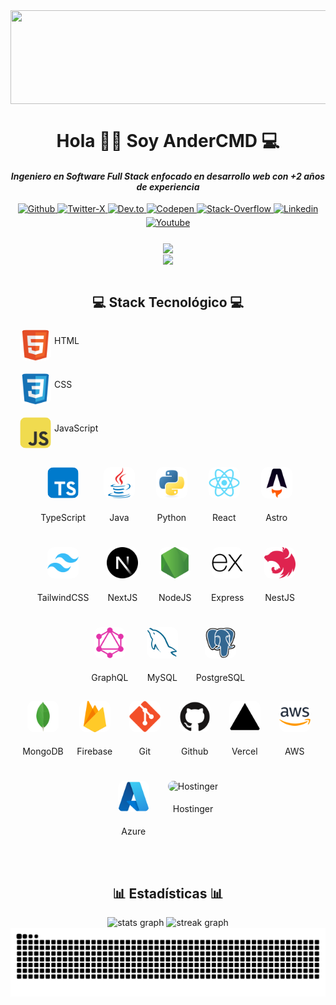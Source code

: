 <div align="center">
<img src="https://img.itch.zone/aW1hZ2UvMTY1MjM4MC85NzIxODE4LmdpZg==/original/iLZyQY.gif" align="center" height="150" width="600" />
</div>  
  

# <div align="center">Hola 👋🏻 Soy AnderCMD 💻</div>  
  

#### *<div align="center">Ingeniero en Software Full Stack enfocado en desarrollo web con +2 años de experiencia</div>*  
  

<div align="center">
  <a href="https://github.com/AnderCMD" target="_blank">
  <img src=https://img.shields.io/badge/github-%2324292e.svg?&style=for-the-badge&logo=github&logoColor=white alt=Github style="margin-bottom: 5px;" />
  </a>
  <a href="https://twitter.com/AnderCMDs" target="_blank">
  <img src=https://img.shields.io/badge/twitter-%2300acee.svg?&style=for-the-badge&logo=twitter&logoColor=white alt=Twitter-X style="margin-bottom: 5px;" />
  </a>
  <a href="https://dev.to/andercmd" target="_blank">
  <img src=https://img.shields.io/badge/dev.to-%2308090A.svg?&style=for-the-badge&logo=dev.to&logoColor=white alt=Dev.to style="margin-bottom: 5px;" />
  </a>
  <a href="https://codepen.com/AnderCMD" target="_blank">
  <img src=https://img.shields.io/badge/codepen-%23131417.svg?&style=for-the-badge&logo=codepen&logoColor=white alt=Codepen style="margin-bottom: 5px;" />
  </a>
  <a href="https://stackoverflow.com/users/21162451/andercmd" target="_blank">
  <img src=https://img.shields.io/badge/stackoverflow-%23F28032.svg?&style=for-the-badge&logo=stackoverflow&logoColor=white alt=Stack-Overflow style="margin-bottom: 5px;" />
  </a>
  <a href="https://linkedin.com/in/andercmd" target="_blank">
  <img src=https://img.shields.io/badge/linkedin-%231E77B5.svg?&style=for-the-badge&logo=linkedin&logoColor=white alt=Linkedin style="margin-bottom: 5px;" />
  </a>
  <a href="https://www.youtube.com/@AnderCMD" target="_blank">
  <img src=https://img.shields.io/badge/youtube-%23EE4831.svg?&style=for-the-badge&logo=youtube&logoColor=white alt=Youtube style="margin-bottom: 5px;" />
  </a>  
</div>  
  

<br/>  

<div align="center">
<img src="https://komarev.com/ghpvc/?username=AnderCMD&&style=flat-square" align="center" />
</div>  
  

<div align="center">
            <a href="https://www.buymeacoffee.com/AnderCMD" target="_blank" style="display: inline-block;">
                <img
                    src="https://img.shields.io/badge/Donate-Buy%20Me%20A%20Coffee-orange.svg?style=flat-square&logo=buymeacoffee" 
                    align="center"
                />
            </a></div>  

<br/>  


## <div align="center">💻 Stack Tecnológico 💻</div>  

<div align="center">
  <div style="display: flex; text-align: center; margin: 10px;">
    <img style="margin: 5px; border-radius: 10px;" src="https://raw.githubusercontent.com/devicons/devicon/master/icons/html5/html5-original.svg" alt="HTML" height="50" />
    <p>HTML</p>
  </div>
  <div style="display: flex; text-align: center; margin: 10px;">
    <img style="margin: 5px; border-radius: 10px;" src="https://raw.githubusercontent.com/devicons/devicon/master/icons/css3/css3-original.svg" alt="CSS" height="50" />
    <p>CSS</p>
  </div>
  <div style="display: flex; text-align: center; margin: 10px;">
    <img style="margin: 5px; border-radius: 10px;" src="https://raw.githubusercontent.com/devicons/devicon/master/icons/javascript/javascript-original.svg" alt="JavaScript" height="50" />
    <p>JavaScript</p>
  </div>
  <div style="display: inline-block; text-align: center; margin: 10px;">
    <img style="margin: 5px; border-radius: 10px;" src="https://raw.githubusercontent.com/devicons/devicon/master/icons/typescript/typescript-original.svg" alt="TypeScript" height="50" />
    <p>TypeScript</p>
  </div>
  <div style="display: inline-block; text-align: center; margin: 10px;">
    <img style="margin: 5px; border-radius: 10px;" src="https://raw.githubusercontent.com/devicons/devicon/master/icons/java/java-original.svg" alt="Java" height="50" />
    <p>Java</p>
  </div>
  <div style="display: inline-block; text-align: center; margin: 10px;">
    <img style="margin: 5px; border-radius: 10px;" src="https://raw.githubusercontent.com/devicons/devicon/master/icons/python/python-original.svg" alt="Python" height="50" />
    <p>Python</p>
  </div>
  <div style="display: inline-block; text-align: center; margin: 10px;">
    <img style="margin: 5px; border-radius: 10px;" src="https://raw.githubusercontent.com/devicons/devicon/master/icons/react/react-original.svg" alt="React" height="50" />
    <p>React</p>
  </div>
  <div style="display: inline-block; text-align: center; margin: 10px;">
    <img style="margin: 5px; border-radius: 10px;" src="https://raw.githubusercontent.com/devicons/devicon/master/icons/astro/astro-original.svg" alt="Astro" height="50" />
    <p>Astro</p>
  </div>
  <div style="display: inline-block; text-align: center; margin: 10px;">
    <img style="margin: 5px; border-radius: 10px;" src="https://raw.githubusercontent.com/devicons/devicon/master/icons/tailwindcss/tailwindcss-original.svg" alt="TailwindCSS" height="50" />
    <p>TailwindCSS</p>
  </div>
  <div style="display: inline-block; text-align: center; margin: 10px;">
    <img style="margin: 5px; border-radius: 10px;" src="https://raw.githubusercontent.com/devicons/devicon/master/icons/nextjs/nextjs-original.svg" alt="NextJS" height="50" />
    <p>NextJS</p>
  </div>
  <div style="display: inline-block; text-align: center; margin: 10px;">
    <img style="margin: 5px; border-radius: 10px;" src="https://raw.githubusercontent.com/devicons/devicon/master/icons/nodejs/nodejs-original.svg" alt="NodeJS" height="50" />
    <p>NodeJS</p>
  </div>
  <div style="display: inline-block; text-align: center; margin: 10px;">
    <img style="margin: 5px; border-radius: 10px;" src="https://raw.githubusercontent.com/devicons/devicon/master/icons/express/express-original.svg" alt="Express" height="50" />
    <p>Express</p>
  </div>
  <div style="display: inline-block; text-align: center; margin: 10px;">
    <img style="margin: 5px; border-radius: 10px;" src="https://raw.githubusercontent.com/devicons/devicon/master/icons/nestjs/nestjs-original.svg" alt="NestJS" height="50" />
    <p>NestJS</p>
  </div>
  <div style="display: inline-block; text-align: center; margin: 10px;">
    <img style="margin: 5px; border-radius: 10px;" src="https://raw.githubusercontent.com/devicons/devicon/master/icons/graphql/graphql-plain.svg" alt="GraphQL" height="50" />
    <p>GraphQL</p>
  </div>
  <div style="display: inline-block; text-align: center; margin: 10px;">
    <img style="margin: 5px; border-radius: 10px;" src="https://raw.githubusercontent.com/devicons/devicon/master/icons/mysql/mysql-original.svg" alt="MySQL" height="50" />
    <p>MySQL</p>
  </div>
  <div style="display: inline-block; text-align: center; margin: 10px;">
    <img style="margin: 5px; border-radius: 10px;" src="https://raw.githubusercontent.com/devicons/devicon/master/icons/postgresql/postgresql-original.svg" alt="PostgreSQL" height="50" />
    <p>PostgreSQL</p>
  </div>
</div>

<div align="center" style="display: flex; flex-wrap: wrap; justify-content: center; gap: 20px;">
  <div style="text-align: center;">
    <img style="margin: 5px; border-radius: 10px;" src="https://raw.githubusercontent.com/devicons/devicon/master/icons/mongodb/mongodb-original.svg" alt="MongoDB" height="50" />
    <p>MongoDB</p>
  </div>
  <div style="text-align: center;">
    <img style="margin: 5px; border-radius: 10px;" src="https://raw.githubusercontent.com/devicons/devicon/master/icons/firebase/firebase-original.svg" alt="Firebase" height="50" />
    <p>Firebase</p>
  </div>
  <div style="text-align: center;">
    <img style="margin: 5px; border-radius: 10px;" src="https://raw.githubusercontent.com/devicons/devicon/master/icons/git/git-original.svg" alt="Git" height="50" />
    <p>Git</p>
  </div>
  <div style="text-align: center;">
    <img style="margin: 5px; border-radius: 10px;" src="https://raw.githubusercontent.com/devicons/devicon/master/icons/github/github-original.svg" alt="Github" height="50" />
    <p>Github</p>
  </div>
  <div style="text-align: center;">
    <img style="margin: 5px; border-radius: 10px;" src="https://raw.githubusercontent.com/devicons/devicon/master/icons/vercel/vercel-original.svg" alt="Vercel" height="50" />
    <p>Vercel</p>
  </div>
  <div style="text-align: center;">
    <img style="margin: 5px; border-radius: 10px;" src="https://raw.githubusercontent.com/devicons/devicon/master/icons/amazonwebservices/amazonwebservices-original-wordmark.svg" alt="AWS" height="50" />
    <p>AWS</p>
  </div>
  <div style="text-align: center;">
    <img style="margin: 5px; border-radius: 10px;" src="https://raw.githubusercontent.com/devicons/devicon/master/icons/azure/azure-original.svg" alt="Azure" height="50" />
    <p>Azure</p>
  </div>
  <div style="text-align: center;">
    <img style="margin: 5px; border-radius: 10px;" src="https://cdn.worldvectorlogo.com/logos/hostinger.svg" alt="Hostinger" height="50" />
    <p>Hostinger</p>
  </div>
</div>


<br/>  

<br clear="both">

## <div align="center">📊 Estadísticas 📊</div>  
<div align="center">
  <img src="https://github-readme-stats.vercel.app/api?username=AnderCMD&hide_title=false&hide_rank=false&show_icons=true&include_all_commits=true&count_private=true&disable_animations=false&theme=highcontrast&locale=en&hide_border=false&order=1" height="150" alt="stats graph"  />
  <img src="https://streak-stats.demolab.com?user=AnderCMD&locale=en&mode=daily&theme=highcontrast&hide_border=false&border_radius=5&order=3" height="150" alt="streak graph"  />
</div>

<img src="https://raw.githubusercontent.com/AnderCMD/AnderCMD/output/snake.svg" alt="Snake animation" />
